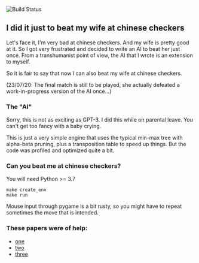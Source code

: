 ![Build Status](https://travis-ci.com/pereferrera/chinese_checkers.svg?branch=master)

## I did it just to beat my wife at chinese checkers

Let's face it, I'm very bad at chinese checkers. And my wife is pretty good at it.
So I got very frustrated and decided to write an AI to beat her just once.
From a transhumanist point of view, the AI that I wrote is an extension to myself.

So it is fair to say that now I can also beat my wife at chinese checkers.

(23/07/20: The final match is still to be played, she actually defeated a work-in-progress 
version of the AI once...)

### The "AI"

Sorry, this is not as exciting as GPT-3. I did this while on parental leave.
You can't get too fancy with a baby crying.

This is just a very simple engine that uses the typical min-max tree with alpha-beta 
pruning, plus a transposition table to speed up things.
But the code was profiled and optimized quite a bit.

### Can you beat me at chinese checkers?

You will need Python >= 3.7

```
make create_env
make run
```

Mouse input through pygame is a bit rusty, so you might have to repeat sometimes 
the move that is intended.

### These papers were of help:

* [one](http://cs229.stanford.edu/proj2016spr/report/003.pdf)
* [two](https://core.ac.uk/download/pdf/48835733.pdf)
* [three](https://pdfs.semanticscholar.org/30ea/b0836cdc488196f1638d7660aad90883a91f.pdf)

